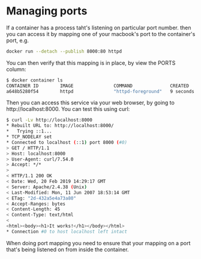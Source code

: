 # Managing ports

If a container has a process taht's listening on particular port number. then you can access it by mapping one of your macbook's port to the container's port, e.g.


```bash
docker run --detach --publish 8000:80 httpd
```

You can then verify that this mapping is in place, by view the PORTS column:

```bash
$ docker container ls
CONTAINER ID        IMAGE               COMMAND              CREATED             STATUS              PORTS                  NAMES
a648b5280f54        httpd               "httpd-foreground"   9 seconds ago       Up 8 seconds        0.0.0.0:8000->80/tcp   quirky_archimedes
```

Then you can access this service via your web browser, by going to http://localhost:8000. You can test this using curl:

```bash
$ curl -Lv http://localhost:8000
* Rebuilt URL to: http://localhost:8000/
*   Trying ::1...
* TCP_NODELAY set
* Connected to localhost (::1) port 8000 (#0)
> GET / HTTP/1.1
> Host: localhost:8000
> User-Agent: curl/7.54.0
> Accept: */*
>
< HTTP/1.1 200 OK
< Date: Wed, 20 Feb 2019 14:29:17 GMT
< Server: Apache/2.4.38 (Unix)
< Last-Modified: Mon, 11 Jun 2007 18:53:14 GMT
< ETag: "2d-432a5e4a73a80"
< Accept-Ranges: bytes
< Content-Length: 45
< Content-Type: text/html
<
<html><body><h1>It works!</h1></body></html>
* Connection #0 to host localhost left intact
```

When doing port mapping you need to ensure that your mapping on a port that's being listened on from inside the container. 